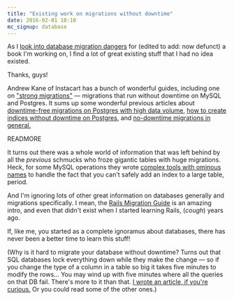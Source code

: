 ```yaml
---
title: "Existing work on migrations without downtime"
date: 2016-02-01 18:10
mc_signup: database
---
```


As I <a
href="http://codefol.io/posts/database-migrations-without-downtime">look
into database migration dangers</a> for (edited to add: now defunct)
a book I'm working on, I find
a lot of great existing stuff that I had no idea existed.

Thanks, guys!

Andrew Kane of Instacart has a bunch of wonderful guides, including
one on <a
href="https://github.com/ankane/strong_migrations">&quot;strong
migrations&quot;</a> &mdash; migrations that run without downtime on
MySQL and Postgres. It sums up some wonderful previous articles about
<a
href="http://pedro.herokuapp.com/past/2011/7/13/rails_migrations_with_no_downtime/">downtime-free
migrations on Postgres with high data volume</a>, <a
href="https://robots.thoughtbot.com/how-to-create-postgres-indexes-concurrently-in">how
to create indices without downtime on Postgres</a>, and <a
href="http://pedro.herokuapp.com/past/2011/7/13/rails_migrations_with_no_downtime/">no-downtime
migrations in general.</a>

READMORE

It turns out there was a whole world of information that was left
behind by all the <i>previous</i> schmucks who froze gigantic tables
with huge migrations. Heck, for some MySQL operations they wrote <a
href="https://github.com/soundcloud/lhm">complex tools with ominous
names</a> to handle the fact that you can't safely add an index to a
large table, period.

And I'm ignoring lots of other great information on databases
generally and migrations specifically. I mean, the <a
href="http://edgeguides.rubyonrails.org/active_record_migrations.html">Rails
Migration Guide</a> is an amazing intro, and even that didn't exist
when I started learning Rails, (*cough*) years ago.

If, like me, you started as a complete ignoramus about databases, there has
never been a better time to learn this stuff!

(Why is it hard to migrate your database without downtime? Turns out
that SQL databases lock everything down while they make the change
&mdash; so if you change the type of a column in a table so big it
takes five minutes to modify the rows... You may wind up with five
minutes where all the queries on that DB fail. There's more to it than
that. <a
href="http://codefol.io/posts/database-migrations-without-downtime">I
wrote an article, if you're curious.</a> Or you could read some of the
other ones.)
